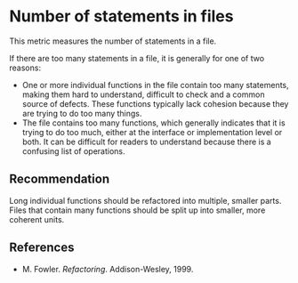 # Number of statements in files
This metric measures the number of statements in a file.

If there are too many statements in a file, it is generally for one of two reasons:

* One or more individual functions in the file contain too many statements, making them hard to understand, difficult to check and a common source of defects. These functions typically lack cohesion because they are trying to do too many things.
* The file contains too many functions, which generally indicates that it is trying to do too much, either at the interface or implementation level or both. It can be difficult for readers to understand because there is a confusing list of operations.

## Recommendation
Long individual functions should be refactored into multiple, smaller parts. Files that contain many functions should be split up into smaller, more coherent units.


## References
* M. Fowler. *Refactoring*. Addison-Wesley, 1999.
